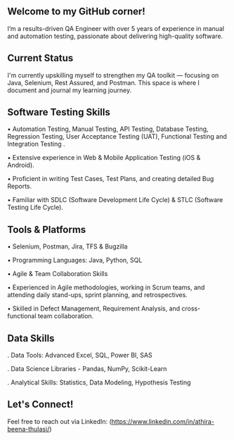 
## Welcome to my GitHub corner!


I’m a results-driven QA Engineer with over 5 years of experience in manual and automation testing, passionate about delivering high-quality software. 

## Current Status

I'm currently upskilling myself to strengthen my QA toolkit — focusing on Java, Selenium, Rest Assured, and Postman.
This space is where I document and journal my learning journey.

## Software Testing Skills

•	Automation Testing, Manual Testing, API Testing, Database Testing, Regression Testing, User Acceptance Testing (UAT), Functional Testing and Integration Testing .

•	Extensive experience in Web & Mobile Application Testing (iOS & Android).

•	Proficient in writing Test Cases, Test Plans, and creating detailed Bug Reports.

•	Familiar with SDLC (Software Development Life Cycle) & STLC (Software Testing Life Cycle).

## Tools & Platforms

•	Selenium, Postman, Jira, TFS & Bugzilla

• Programming Languages: Java, Python, SQL

• Agile & Team Collaboration Skills

•	Experienced in Agile methodologies, working in Scrum teams, and attending daily stand-ups, sprint planning, and retrospectives.

•	Skilled in Defect Management, Requirement Analysis, and cross-functional team collaboration.

## Data Skills

. Data Tools: Advanced Excel, SQL, Power BI, SAS

. Data Science Libraries - Pandas, NumPy, Scikit-Learn
 
. Analytical Skills: Statistics, Data Modeling, Hypothesis Testing

## Let's Connect!
Feel free to reach out via LinkedIn: (https://www.linkedin.com/in/athira-beena-thulasi/)







